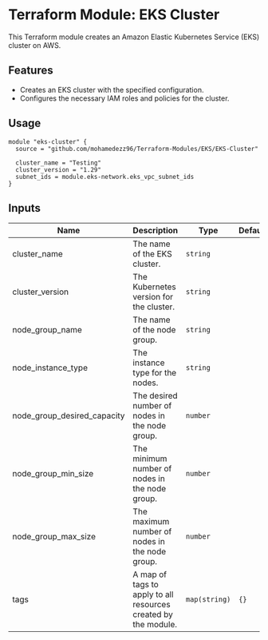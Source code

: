 # Terraform Module: EKS Cluster

This Terraform module creates an Amazon Elastic Kubernetes Service (EKS) cluster on AWS.

## Features

- Creates an EKS cluster with the specified configuration.
- Configures the necessary IAM roles and policies for the cluster.

## Usage

```hcl
module "eks-cluster" {
  source = "github.com/mohamedezz96/Terraform-Modules/EKS/EKS-Cluster"

  cluster_name = "Testing"
  cluster_version = "1.29"
  subnet_ids = module.eks-network.eks_vpc_subnet_ids
}
```

## Inputs

| Name                        | Description                                        | Type          | Default   | Required |
|-----------------------------|----------------------------------------------------|---------------|-----------|:--------:|
| cluster_name                | The name of the EKS cluster.                       | `string`      |           |   yes    |
| cluster_version          | The Kubernetes version for the cluster.           | `string`      |           |   yes    |
| node_group_name             | The name of the node group.                        | `string`      |           |   yes    |
| node_instance_type          | The instance type for the nodes.                   | `string`      |           |   yes    |
| node_group_desired_capacity | The desired number of nodes in the node group.     | `number`      |           |   yes    |
| node_group_min_size         | The minimum number of nodes in the node group.     | `number`      |           |   yes    |
| node_group_max_size         | The maximum number of nodes in the node group.     | `number`      |           |   yes    |
| tags                        | A map of tags to apply to all resources created by the module. | `map(string)` | `{}` |   no     |
